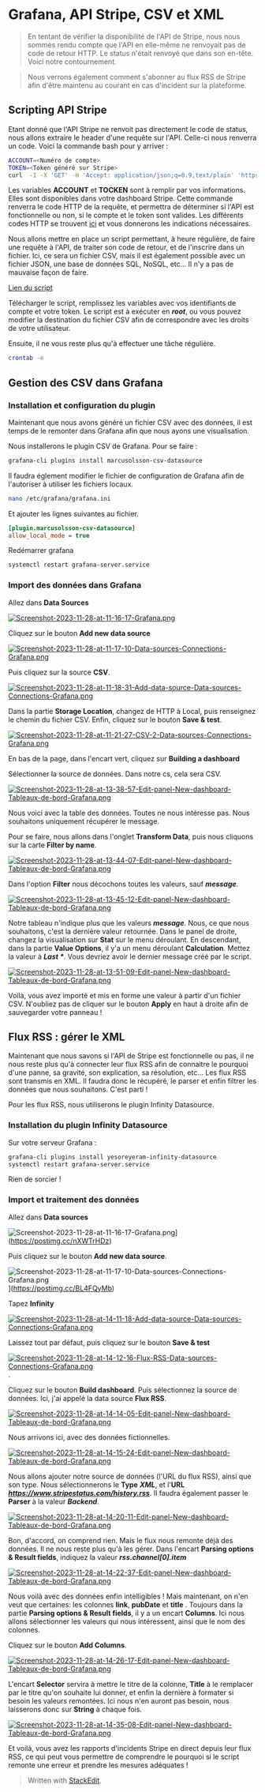 ﻿
# Grafana, API Stripe, CSV et XML


> En tentant de vérifier la disponibilité de l'API de Stripe, nous nous sommes rendu compte que l'API en elle-même ne renvoyait pas de code de retour HTTP. Le status n'était renvoyé que dans son en-tête. Voici notre contournement.

> Nous verrons également comment s'abonner au flux RSS de Stripe afin d'être maintenu au courant en cas d'incident sur la plateforme.

## Scripting API Stripe

Etant donné que l'API Stripe ne renvoit pas directement le code de status, nous allons extraire le header d'une requête sur l'API.
Celle-ci nous renverra un code. 
Voici la commande bash pour y arriver : 

```bash
ACCOUNT=<Numéro de compte>
TOKEN=<Token généré sur Stripe>
curl  -I -X 'GET' -H 'Accept: application/json;q=0.9,text/plain' 'https://api.stripe.com/v1/accounts/'$ACCOUNT'key?='$TOKEN | head -n 1 | cut -d ' ' -f 2
```

Les variables **ACCOUNT** et **TOCKEN** sont à remplir par vos informations. Elles sont disponibles dans votre dashboard Stripe.
Cette commande renverra le code HTTP de la requête, et permettra de déterminer si l'API est fonctionnelle ou non, si le compte et le token sont valides.
Les différents codes HTTP se trouvent [ici](https://fr.wikipedia.org/wiki/Liste_des_codes_HTTP) et vous donnerons les indications nécessaires.  

Nous allons mettre en place un script permettant, à heure régulière, de faire une requête à l'API, de traiter son code de retour, et de l'inscrire dans un fichier. Ici, ce sera un fichier CSV, mais il est également possible avec un fichier JSON, une base de données SQL, NoSQL, etc... Il n'y a pas de mauvaise façon de faire.

[Lien du script]()

Télécharger le script, remplissez les variables avec vos identifiants de compte et votre token. Le script est à exécuter en ***root***, ou vous pouvez modifier la destination du fichier CSV afin de correspondre avec les droits de votre utilisateur. 

Ensuite, il ne vous reste plus qu'à effectuer une tâche régulière.

```bash
crontab -e
```

## Gestion des CSV dans Grafana

### Installation et configuration du plugin

Maintenant que nous avons généré un fichier CSV avec des données, il est temps de le remonter dans Grafana afin que nous ayons une visualisation.

Nous installerons le plugin CSV de Grafana. Pour se faire :

```bash
grafana-cli plugins install marcusolsson-csv-datasource
```

Il faudra églement modifier le fichier de configuration de Grafana afin de l'autoriser à utiliser les fichiers locaux.

```bash
nano /etc/grafana/grafana.ini
```

Et ajouter les lignes suivantes au fichier.

```ini
[plugin.marcusolsson-csv-datasource]
allow_local_mode = true
```

Redémarrer grafana

```bash
systemctl restart grafana-server.service
```

### Import des données dans Grafana


Allez dans **Data Sources**

[![Screenshot-2023-11-28-at-11-16-17-Grafana.png](https://i.postimg.cc/5t4rPy9w/Screenshot-2023-11-28-at-11-16-17-Grafana.png)](https://postimg.cc/nXWTrHDz)

Cliquez sur le bouton **Add new data source**

 [![Screenshot-2023-11-28-at-11-17-10-Data-sources-Connections-Grafana.png](https://i.postimg.cc/wvsQFYNX/Screenshot-2023-11-28-at-11-17-10-Data-sources-Connections-Grafana.png)](https://postimg.cc/BL4FQyMb)

Puis cliquez sur la source **CSV**. 

[![Screenshot-2023-11-28-at-11-18-31-Add-data-source-Data-sources-Connections-Grafana.png](https://i.postimg.cc/RFRVkNw4/Screenshot-2023-11-28-at-11-18-31-Add-data-source-Data-sources-Connections-Grafana.png)](https://postimg.cc/mzPsMZd5)

Dans la partie **Storage Location**, changez de HTTP à Local, puis renseignez le chemin du fichier CSV. Enfin, cliquez sur le bouton **Save & test**.

 [![Screenshot-2023-11-28-at-11-21-27-CSV-2-Data-sources-Connections-Grafana.png](https://i.postimg.cc/zGzBkwhp/Screenshot-2023-11-28-at-11-21-27-CSV-2-Data-sources-Connections-Grafana.png)](https://postimg.cc/TpsfdDCW)

En bas de la page, dans l'encart vert, cliquez sur **Building a dashboard**

Sélectionner la source de données. Dans notre cs, cela sera CSV.

[![Screenshot-2023-11-28-at-13-38-57-Edit-panel-New-dashboard-Tableaux-de-bord-Grafana.png](https://i.postimg.cc/xdXQQmd3/Screenshot-2023-11-28-at-13-38-57-Edit-panel-New-dashboard-Tableaux-de-bord-Grafana.png)](https://postimg.cc/yJCtXkcD)

Nous voici avec la table des données. Toutes ne nous intéresse pas. Nous souhaitons uniquement récupérer le message.

Pour se faire, nous allons dans l'onglet **Transform Data**, puis nous cliquons sur la carte **Filter by name**.

[![Screenshot-2023-11-28-at-13-44-07-Edit-panel-New-dashboard-Tableaux-de-bord-Grafana.png](https://i.postimg.cc/Pf3gM4Qf/Screenshot-2023-11-28-at-13-44-07-Edit-panel-New-dashboard-Tableaux-de-bord-Grafana.png)](https://postimg.cc/BtF7S2zR)

Dans l'option **Filter** nous décochons toutes les valeurs, sauf ***message***.

[![Screenshot-2023-11-28-at-13-45-12-Edit-panel-New-dashboard-Tableaux-de-bord-Grafana.png](https://i.postimg.cc/JhFTk6WS/Screenshot-2023-11-28-at-13-45-12-Edit-panel-New-dashboard-Tableaux-de-bord-Grafana.png)](https://postimg.cc/bGQHXRrR)

Notre tableau n'indique plus que les valeurs ***message***. Nous, ce que nous souhaitons, c'est la dernière valeur retournée.
Dans le panel de droite, changez la visualisation sur **Stat** sur le menu déroulant.
En descendant, dans la partie **Value Options**, il y'a un menu déroulant **Calculation**. Mettez la valeur à ***Last \****.
Vous devriez avoir le dernier message créé par le script.
  
[![Screenshot-2023-11-28-at-13-51-09-Edit-panel-New-dashboard-Tableaux-de-bord-Grafana.png](https://i.postimg.cc/W3dFK8Cm/Screenshot-2023-11-28-at-13-51-09-Edit-panel-New-dashboard-Tableaux-de-bord-Grafana.png)](https://postimg.cc/LYM8gtHh)

Voilà, vous avez importé et mis en forme une valeur à partir d'un fichier CSV. N'oubliez pas de cliquer sur le bouton **Apply** en haut à droite afin de sauvegarder votre panneau !


## Flux RSS : gérer le XML

Maintenant que nous savons si l'API de Stripe est fonctionnelle ou pas, il ne nous reste plus qu'à connecter leur flux RSS  afin de connaitre le pourquoi d'une panne, sa gravité, son explication, sa résolution, etc...
Les flux RSS sont transmis en XML. Il faudra donc le récupéré, le parser et enfin filtrer les données que nous souhaitons. C'est parti !

Pour les flux RSS, nous utiliserons le plugin Infinity Datasource.

### Installation du plugin Infinity Datasource

Sur votre serveur Grafana :

```bash
grafana-cli plugins install yesoreyeram-infinity-datasource
systemctl restart grafana-server.service
```

Rien de sorcier !

### Import et traitement des données

Allez dans **Data sources**

![Screenshot-2023-11-28-at-11-16-17-Grafana.png](https://i.postimg.cc/5t4rPy9w/Screenshot-2023-11-28-at-11-16-17-Grafana.png)](https://postimg.cc/nXWTrHDz)

Puis cliquez sur le bouton **Add new data source**.

![Screenshot-2023-11-28-at-11-17-10-Data-sources-Connections-Grafana.png](https://i.postimg.cc/wvsQFYNX/Screenshot-2023-11-28-at-11-17-10-Data-sources-Connections-Grafana.png)](https://postimg.cc/BL4FQyMb)

Tapez **Infinity**

[![Screenshot-2023-11-28-at-14-11-18-Add-data-source-Data-sources-Connections-Grafana.png](https://i.postimg.cc/jqhxYmYs/Screenshot-2023-11-28-at-14-11-18-Add-data-source-Data-sources-Connections-Grafana.png)](https://postimg.cc/XXpSw2vh)

Laissez tout par défaut, puis cliquez sur le bouton **Save & test**

[![Screenshot-2023-11-28-at-14-12-16-Flux-RSS-Data-sources-Connections-Grafana.png](https://i.postimg.cc/4dLWzXhf/Screenshot-2023-11-28-at-14-12-16-Flux-RSS-Data-sources-Connections-Grafana.png)](https://postimg.cc/BLF539gk).

Cliquez sur le bouton **Build  dashboard**.
Puis sélectionnez la source de données. Ici, j'ai appelé la data source **Flux RSS**.

[![Screenshot-2023-11-28-at-14-14-05-Edit-panel-New-dashboard-Tableaux-de-bord-Grafana.png](https://i.postimg.cc/7hbwVPsm/Screenshot-2023-11-28-at-14-14-05-Edit-panel-New-dashboard-Tableaux-de-bord-Grafana.png)](https://postimg.cc/Cny3M0Vq)
 
Nous arrivons ici, avec des données fictionnelles.

  [![Screenshot-2023-11-28-at-14-15-24-Edit-panel-New-dashboard-Tableaux-de-bord-Grafana.png](https://i.postimg.cc/3JFQvvxY/Screenshot-2023-11-28-at-14-15-24-Edit-panel-New-dashboard-Tableaux-de-bord-Grafana.png)](https://postimg.cc/Vdvhy5tV)

Nous allons ajouter notre source de données (l'URL du flux RSS), ainsi que son type.
Nous sélectionnerons le **Type** ***XML***, et l'**URL** ***https://www.stripestatus.com/history.rss***. Il faudra également passer le **Parser** à la valeur ***Backend***.

[![Screenshot-2023-11-28-at-14-20-11-Edit-panel-New-dashboard-Tableaux-de-bord-Grafana.png](https://i.postimg.cc/cCMYWmMv/Screenshot-2023-11-28-at-14-20-11-Edit-panel-New-dashboard-Tableaux-de-bord-Grafana.png)](https://postimg.cc/Lg5hBjWS)

Bon, d'accord, on comprend rien. Mais le flux nous remonte déjà des données. Il ne nous reste plus qu'à les gérer.
Dans l'encart **Parsing options & Result fields**, indiquez la valeur ***rss.channel[0].item***

[![Screenshot-2023-11-28-at-14-22-37-Edit-panel-New-dashboard-Tableaux-de-bord-Grafana.png](https://i.postimg.cc/5NWdkmRw/Screenshot-2023-11-28-at-14-22-37-Edit-panel-New-dashboard-Tableaux-de-bord-Grafana.png)](https://postimg.cc/bdgBZ18J)


Nous voilà avec des données enfin intelligibles ! Mais maintenant, on n'en veut que certaines:
les colonnes **link**, **pubDate** et **title** .
Toujours dans la partie **Parsing options & Result fields**, il y a un encart **Columns**.
Ici nous allons sélectionner les valeurs qui nous intéressent, ainsi que le nom des colonnes.

Cliquez sur le bouton **Add Columns**.

 [![Screenshot-2023-11-28-at-14-26-17-Edit-panel-New-dashboard-Tableaux-de-bord-Grafana.png](https://i.postimg.cc/MKn5VkD5/Screenshot-2023-11-28-at-14-26-17-Edit-panel-New-dashboard-Tableaux-de-bord-Grafana.png)](https://postimg.cc/qzd2H5W6)
 
L'encart **Selector** servira à mettre le titre de la colonne, **Title** à le remplacer par le titre qu'on souhaite lui donner, et enfin la dernière à formater si besoin les valeurs remontées. Ici nous n'en auront pas besoin, nous laisserons donc sur **String** à chaque fois.

[![Screenshot-2023-11-28-at-14-35-08-Edit-panel-New-dashboard-Tableaux-de-bord-Grafana.png](https://i.postimg.cc/tTM5MytB/Screenshot-2023-11-28-at-14-35-08-Edit-panel-New-dashboard-Tableaux-de-bord-Grafana.png)](https://postimg.cc/DJ1LS9NG)   

Et voilà, vous avez les rapports d'incidents Stripe en direct depuis leur flux RSS, ce qui peut vous permettre de comprendre le pourquoi si le script remonte une erreur et prendre les mesures adéquates !   

> Written with [StackEdit](https://stackedit.io/).
